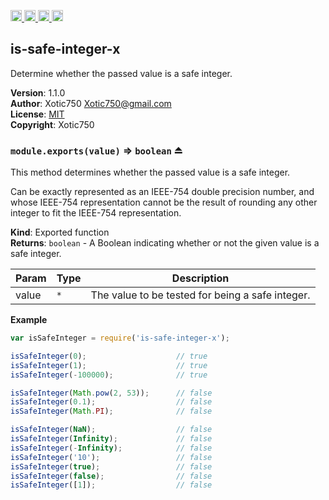 <a href="https://travis-ci.org/Xotic750/is-safe-integer-x"
   title="Travis status">
<img
   src="https://travis-ci.org/Xotic750/is-safe-integer-x.svg?branch=master"
   alt="Travis status" height="18"/>
</a>
<a href="https://david-dm.org/Xotic750/is-safe-integer-x"
   title="Dependency status">
<img src="https://david-dm.org/Xotic750/is-safe-integer-x.svg"
   alt="Dependency status" height="18"/>
</a>
<a href="https://david-dm.org/Xotic750/is-safe-integer-x#info=devDependencies"
   title="devDependency status">
<img src="https://david-dm.org/Xotic750/is-safe-integer-x/dev-status.svg"
   alt="devDependency status" height="18"/>
</a>
<a href="https://badge.fury.io/js/is-safe-integer-x" title="npm version">
<img src="https://badge.fury.io/js/is-safe-integer-x.svg"
   alt="npm version" height="18"/>
</a>
<a name="module_is-safe-integer-x"></a>

## is-safe-integer-x
Determine whether the passed value is a safe integer.

**Version**: 1.1.0  
**Author**: Xotic750 <Xotic750@gmail.com>  
**License**: [MIT](&lt;https://opensource.org/licenses/MIT&gt;)  
**Copyright**: Xotic750  
<a name="exp_module_is-safe-integer-x--module.exports"></a>

### `module.exports(value)` ⇒ <code>boolean</code> ⏏
This method determines whether the passed value is a safe integer.

Can be exactly represented as an IEEE-754 double precision number, and
whose IEEE-754 representation cannot be the result of rounding any other
integer to fit the IEEE-754 representation.

**Kind**: Exported function  
**Returns**: <code>boolean</code> - A Boolean indicating whether or not the given value is a
 safe integer.  

| Param | Type | Description |
| --- | --- | --- |
| value | <code>\*</code> | The value to be tested for being a safe integer. |

**Example**  
```js
var isSafeInteger = require('is-safe-integer-x');

isSafeInteger(0);                    // true
isSafeInteger(1);                    // true
isSafeInteger(-100000);              // true

isSafeInteger(Math.pow(2, 53));      // false
isSafeInteger(0.1);                  // false
isSafeInteger(Math.PI);              // false

isSafeInteger(NaN);                  // false
isSafeInteger(Infinity);             // false
isSafeInteger(-Infinity);            // false
isSafeInteger('10');                 // false
isSafeInteger(true);                 // false
isSafeInteger(false);                // false
isSafeInteger([1]);                  // false
```
